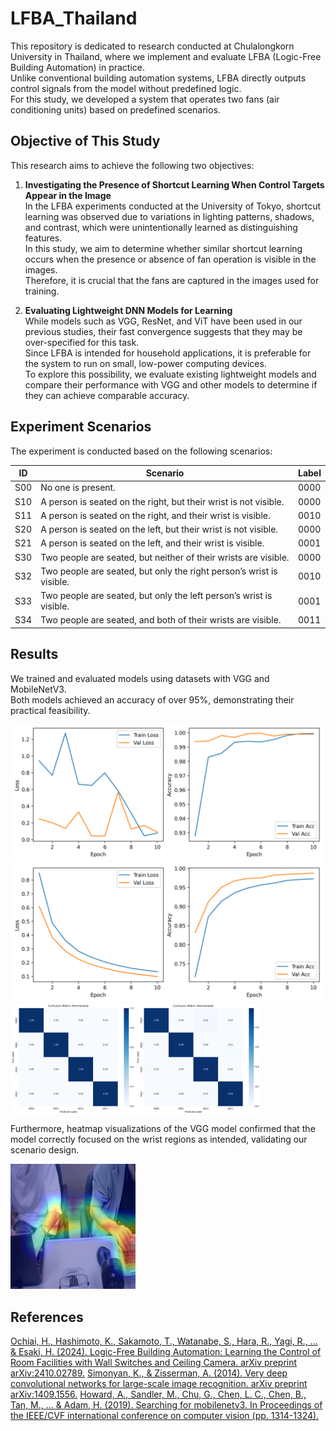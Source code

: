 # LFBA_Thailand

This repository is dedicated to research conducted at Chulalongkorn University in Thailand, where we implement and evaluate LFBA (Logic-Free Building Automation) in practice.  
Unlike conventional building automation systems, LFBA directly outputs control signals from the model without predefined logic.  
For this study, we developed a system that operates two fans (air conditioning units) based on predefined scenarios.

## Objective of This Study

This research aims to achieve the following two objectives:

1. **Investigating the Presence of Shortcut Learning When Control Targets Appear in the Image**  
   In the LFBA experiments conducted at the University of Tokyo, shortcut learning was observed due to variations in lighting patterns, shadows, and contrast, which were unintentionally learned as distinguishing features.  
   In this study, we aim to determine whether similar shortcut learning occurs when the presence or absence of fan operation is visible in the images.  
   Therefore, it is crucial that the fans are captured in the images used for training.

2. **Evaluating Lightweight DNN Models for Learning**  
   While models such as VGG, ResNet, and ViT have been used in our previous studies, their fast convergence suggests that they may be over-specified for this task.  
   Since LFBA is intended for household applications, it is preferable for the system to run on small, low-power computing devices.  
   To explore this possibility, we evaluate existing lightweight models and compare their performance with VGG and other models to determine if they can achieve comparable accuracy.

## Experiment Scenarios

The experiment is conducted based on the following scenarios:

| ID  | Scenario | Label |
|---- | -------- | ------ |
| S00 | No one is present. | 0000 |
| S10 | A person is seated on the right, but their wrist is not visible. | 0000 |
| S11 | A person is seated on the right, and their wrist is visible. | 0010 |
| S20 | A person is seated on the left, but their wrist is not visible. | 0000 |
| S21 | A person is seated on the left, and their wrist is visible. | 0001 |
| S30 | Two people are seated, but neither of their wrists are visible. | 0000 |
| S32 | Two people are seated, but only the right person’s wrist is visible. | 0010 |
| S33 | Two people are seated, but only the left person’s wrist is visible. | 0001 |
| S34 | Two people are seated, and both of their wrists are visible. | 0011 |

## Results

We trained and evaluated models using datasets with VGG and MobileNetV3.  
Both models achieved an accuracy of over 95%, demonstrating their practical feasibility.  

<img src="./result_image/loss_accuracy_plot_vgg.png" width="500">
<img src="./result_image/loss_accuracy_plot_mobilenetv3.png" width="500">
<div style="display: flex;">
  <img src="./result_image/confusion_matrix_normalized_vgg.png" width="200">
  <img src="./result_image/confusion_matrix_normalized_mobilenetv3.png" width="200">
</div>


Furthermore, heatmap visualizations of the VGG model confirmed that the model correctly focused on the wrist regions as intended, validating our scenario design.

<img src="./result_image/overlay_vgg.jpg" width="200">

## References
[Ochiai, H., Hashimoto, K., Sakamoto, T., Watanabe, S., Hara, R., Yagi, R., ... & Esaki, H. (2024). Logic-Free Building Automation: Learning the Control of Room Facilities with Wall Switches and Ceiling Camera. arXiv preprint arXiv:2410.02789.](https://arxiv.org/abs/2410.02789)
[Simonyan, K., & Zisserman, A. (2014). Very deep convolutional networks for large-scale image recognition. arXiv preprint arXiv:1409.1556.](https://arxiv.org/abs/1409.1556)
[Howard, A., Sandler, M., Chu, G., Chen, L. C., Chen, B., Tan, M., ... & Adam, H. (2019). Searching for mobilenetv3. In Proceedings of the IEEE/CVF international conference on computer vision (pp. 1314-1324).](https://arxiv.org/abs/1905.02244)
